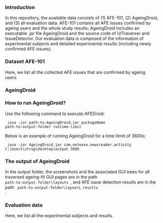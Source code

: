 ### Introduction
In this repository, the available data consists of (1) AFE-101, (2) AgeingDroid, and (3) all evaluation data. 
AFE-101 contains all AFE issues confirmed by ageing users and the whole study results; 
AgeingDroid includes an executable .jar file AgeingDroid and the source code of UITraverser and IssueDetector. 
Our evaluation data is composed of the information of experimental subjects and detailed experimental results (including newly confirmed AFE issues).

### Dataset AFE-101
Here, we list all the collected AFE issues that are confirmed by ageing users.

### AgeingDroid
### How to run AgeingDroid?
Use the following command to execute AFEDroid:

<code> java -jar path-to-AgeingDroid.jar packageName path-to-output-folder runtime-limit </code>

Below is an example of running AgeingDroid for a time litmit of 3600s:

<code> java -jar AgeingDroid.jar com.netease.newsreader.activity C:\Users\strug\Desktop\output 3600 </code>

### The output of AgeingDroid

In the output folder, the screenshots and the associated GUI trees for all traversed ageing-fit GUI pages are in the path <code> path-to-output-folder\layouts </code>, and AFE issue detection results are in the path <code> path-to-output-folder\layouts_results </code>.

### Evaluation data
Here, we list all the experimental subjects and results.



